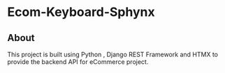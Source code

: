 # Ecom-Keyboard-Sphynx
## About
This project is built using Python , Django REST Framework and HTMX to provide the backend API for eCommerce project. 

